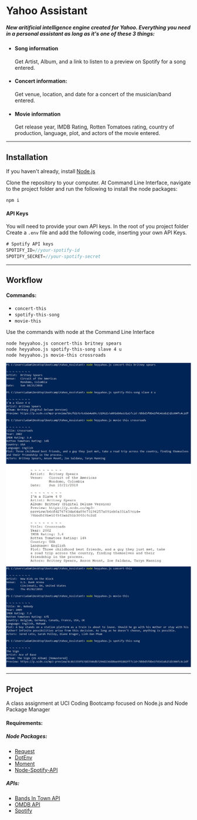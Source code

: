 # Yahoo Assistant  

##### New aritificial intelligence engine created for Yahoo. Everything you need in a personal assistant as long as it's one of these 3 things:

- #### Song information 
  Get Artist, Album, and a link to listen to a preview on Spotify for a song entered.

- #### Concert information:
  Get venue, location, and date for a concert of the musician/band entered.

- #### Movie information
  Get release year, IMDB Rating, Rotten Tomatoes rating, country of production, language, plot, and actors of the movie entered.

----------

## Installation

If you haven't already, install [Node.js](https://nodejs.org/en/download/)

Clone the repository to your computer. At Command Line Interface, navigate to the project folder and run the following to install the node packages:

 `````````shell
 npm i
 `````````

#### API Keys

You will need to provide your own API keys. In the root of you project folder Create a `.env` file and add the following code, inserting your own API Keys. 

 `````````js
 # Spotify API keys
 SPOTIFY_ID=//your-spotify-id
 SPOTIFY_SECRET=//your-spotify-secret
 `````````

----------

## Workflow

#### Commands:
 - `concert-this` 
 - `spotify-this-song`
 - `movie-this`

Use the commands with node at the Command Line Interface

 ```shell
 node heyyahoo.js concert-this britney spears
 node heyyahoo.js spotify-this-song slave 4 u
 node heyyahoo.js movie-this crossroads
 ```

![screenshot](./images/screen1.jpg)
![screenshot](./images/screen2.jpg)
![screenshot](./images/screen3.jpg)

----------

## Project
A class assignment at UCI Coding Bootcamp focused on Node.js and Node Package Manager

#### Requirements:

##### Node Packages:
- [Request](https://www.npmjs.com/package/request)
- [DotEnv](https://www.npmjs.com/package/dotenv)
- [Moment](https://www.npmjs.com/package/moment)
- [Node-Spotify-API](https://www.npmjs.com/package/node-spotify-api) 

##### APIs:
- [Bands In Town API](http://www.artists.bandsintown.com/bandsintown-api)
- [OMDB API](http://www.omdbapi.com)
- [Spotify](https://developer.spotify.com/)
